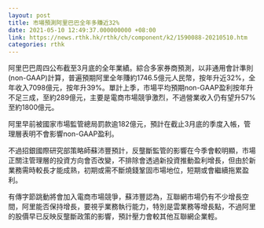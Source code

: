 ```yaml
---
layout: post
title: 市場預測阿里巴巴全年多賺近32%
date: 2021-05-10 12:49:37.000000000 +08:00
link: https://news.rthk.hk/rthk/ch/component/k2/1590088-20210510.htm
categories: rthk
---
```


阿里巴巴周四公布截至3月底的全年業績。綜合多家券商預測，以非通用會計準則(non-GAAP)計算，普遍預期阿里全年賺約1746.5億元人民幣，按年升近32%，全年收入7098億元，按年升39%。單計上季，市場平均預期non-GAAP盈利按年升不足三成，至約289億元，主要是電商市場競爭激烈，不過營業收入仍有望升57%至約1800億元。

阿里早前被國家市場監管總局罰款逾182億元，預計在截止3月底的季度入帳，管理層表明不會影響non-GAAP盈利。

不過招銀國際研究部策略師蘇沛豐預計，反壟斷監管的影響在今季會較明顯，市場正關注管理層的投資方向會否改變，不排除會透過新投資推動盈利增長，但由於新業務需時較長才能成熟，初期或需不斷燒錢鞏固市場地位，短期或會繼續拖累盈利。

有傳字節跳動將會加入電商市場競爭，蘇沛豐認為，互聯網市場仍有不少增長空間，阿里能否保持增長，要視乎業務執行能力，特別是雲業務等增長點，不過阿里的股價早已反映反壟斷政策的影響，預計壓力會較其他互聯網企業輕。
